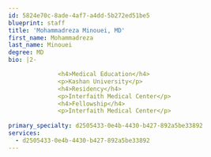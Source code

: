```yaml
---
id: 5824e70c-8ade-4af7-a4dd-5b272ed51be5
blueprint: staff
title: 'Mohammadreza Minouei, MD'
first_name: Mohammadreza
last_name: Minouei
degree: MD
bio: |2-

              <h4>Medical Education</h4>
              <p>Kashan University</p>
              <h4>Residency</h4>
              <p>Interfaith Medical Center</p>
              <h4>Fellowship</h4>
              <p>Interfaith Medical Center</p>
          
primary_specialty: d2505433-0e4b-4430-b427-892a5be33892
services:
  - d2505433-0e4b-4430-b427-892a5be33892
---
```

